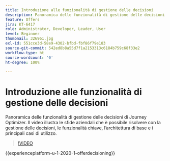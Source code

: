 ```yaml
---
title: Introduzione alle funzionalità di gestione delle decisioni
description: Panoramica delle funzionalità di gestione delle decisioni di Journey Optimizer.
feature: Offers
jira: KT-6417
role: Administrator, Developer, Leader, User
level: Beginner
thumbnail: 326961.jpg
exl-id: 551cce3d-58e9-4302-bfbd-fbf86f79e183
source-git-commit: 542ed8b8a55d7f1a2153313c6184b759c68f33e2
workflow-type: ht
source-wordcount: '0'
ht-degree: 100%

---
```


# Introduzione alle funzionalità di gestione delle decisioni

Panoramica delle funzionalità di gestione delle decisioni di Journey Optimizer. Il video illustra le sfide aziendali che è possibile risolvere con la gestione delle decisioni, le funzionalità chiave, l’architettura di base e i principali casi di utilizzo.


>[!VIDEO](https://video.tv.adobe.com/v/326961?quality=12&learn=on)

{{experienceplatform-u-1-2020-1-offerdecisioning}}

